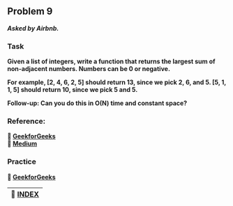 ## Problem 9
***Asked by Airbnb.***
### Task
**Given a list of integers, write a function that returns the largest sum of non-adjacent numbers. Numbers can be 0 or negative.**

**For example, [2, 4, 6, 2, 5] should return 13, since we pick 2, 6, and 5. [5, 1, 1, 5] should return 10, since we pick 5 and 5.**

**Follow-up: Can you do this in O(N) time and constant space?**

### Reference: 
**:green_book: [GeekforGeeks](https://www.geeksforgeeks.org/maximum-sum-such-that-no-two-elements-are-adjacent/)**  
**:notebook: [Medium](https://medium.com/@arunistime/maximum-sum-of-non-adjacent-numbers-algorithm-explained-159f08b5790a)**

### Practice
**:memo: [GeekforGeeks](https://practice.geeksforgeeks.org/problems/stickler-theif/0)**

|**:file_folder: [INDEX](https://github.com/theInvincible/Daily-Coding-Problem/blob/master/Collection/INDEX.md)**|
|----------------------------------------------------------------------------------------------------------------|
